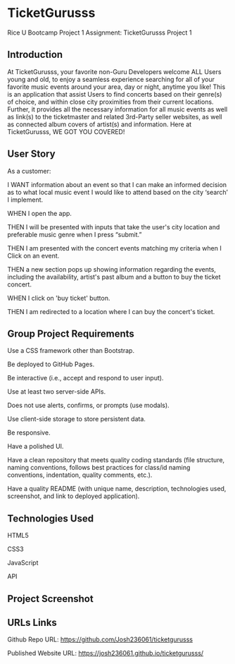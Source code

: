 # TicketGurusss
Rice U Bootcamp Project 1 Assignment: TicketGurusss Project 1

## Introduction

At TicketGurusss, your favorite non-Guru Developers welcome ALL Users young and old, to enjoy a seamless experience searching for all of your favorite music events around your area, day or night, anytime you like!
This is an application that assist Users to find concerts based on their genre(s) of choice, and within close city proximities from their current locations. 
Further, it provides all the necessary information for all music events as well as link(s) to the ticketmaster and related 3rd-Party seller websites, as well as connected album covers of artist(s) and information. Here at TicketGurusss, WE GOT YOU COVERED!

## User Story

As a customer:

I WANT information about an event so that I can make an informed decision as to what local music event I would like to attend based on the city ‘search’ I implement.

WHEN I open the app. 

THEN I will be presented with inputs that take the user's city location and preferable music genre when I press “submit.”  

THEN I am presented with the concert events matching my criteria when I Click on an event. 

THEN a new section pops up showing information regarding the events, including the availability, artist's past album and a button to buy the ticket concert. 

WHEN I click on 'buy ticket' button.

THEN I am redirected to a location where I can buy the concert's ticket.

## Group Project Requirements

Use a CSS framework other than Bootstrap.

Be deployed to GitHub Pages.

Be interactive (i.e., accept and respond to user input).

Use at least two server-side APIs.

Does not use alerts, confirms, or prompts (use modals).

Use client-side storage to store persistent data.

Be responsive.

Have a polished UI.

Have a clean repository that meets quality coding standards (file structure, naming conventions, follows best practices for class/id naming conventions, indentation, quality comments, etc.).

Have a quality README (with unique name, description, technologies used, screenshot, and link to deployed application).

## Technologies Used

HTML5

CSS3

JavaScript

API

## Project Screenshot

## URLs Links

Github Repo URL: https://github.com/Josh236061/ticketgurusss

Published Website URL: https://josh236061.github.io/ticketgurusss/
